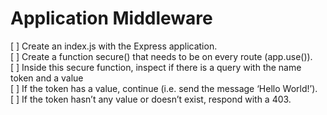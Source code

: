 # Application Middleware

[ ] Create an index.js with the Express application.
<br>
[ ] Create a function secure() that needs to be on every route (app.use()).
<br>
[ ] Inside this secure function, inspect if there is a query with the name token and a value
<br>
[ ] If the token has a value, continue (i.e. send the message ‘Hello World!’).
<br>
[ ] If the token hasn’t any value or doesn’t exist, respond with a 403.
